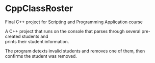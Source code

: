 # CppClassRoster
Final C++ project for Scripting and Programming Application course

A C++ project that runs on the console that parses through several pre-created students and  
prints their student information.

The program detexts invalid students and removes one of them, then confirms the student was removed.
